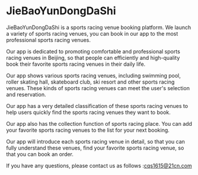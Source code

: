 # JieBaoYunDongDaShi
JieBaoYunDongDaShi is a sports racing venue booking platform. We launch a variety of sports racing venues, you can book in our app to the most professional sports racing venues.

Our app is dedicated to promoting comfortable and professional sports racing venues in Beijing, so that people can efficiently and high-quality book their favorite sports racing venues in their daily life.

Our app shows various sports racing venues, including swimming pool, roller skating hall, skateboard club, ski resort and other sports racing venues. These kinds of sports racing venues can meet the user's selection and reservation.

Our app has a very detailed classification of these sports racing venues to help users quickly find the sports racing venues they want to book.

Our app also has the collection function of sports racing place. You can add your favorite sports racing venues to the list for your next booking.

Our app will introduce each sports racing venue in detail, so that you can fully understand these venues, find your favorite sports racing venue, so that you can book an order.

If you have any questions, please contact us as follows :cqs1615@21cn.com
